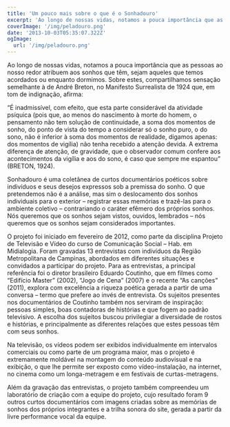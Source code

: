 ```yaml
---
title: 'Um pouco mais sobre o que é o Sonhadouro'
excerpt: 'Ao longo de nossas vidas, notamos a pouca importância que as pessoas ao nosso redor atribuem aos sonhos que têm, sejam aqueles que temos acordados ou enquanto dormimos.'
coverImage: '/img/peladouro.png'
date: '2013-10-03T05:35:07.322Z'
ogImage:
  url: '/img/peladouro.png'
---
```


Ao longo de nossas vidas, notamos a pouca importância que as pessoas ao nosso redor atribuem aos sonhos que têm, sejam aqueles que temos acordados ou enquanto dormimos. Sobre estes, compartilhamos sensação semelhante à de André Breton, no Manifesto Surrealista de 1924 que, em tom de indignação, afirma:

   “É inadmissível, com efeito, que esta parte considerável da atividade psíquica (pois que, ao menos do nascimento à morte do homem, o pensamento não tem solução  de continuidade, a soma dos momentos de sonho, do ponto de vista do tempo a considerar só o sonho puro, o do sono, não é inferior à soma dos momentos de realidade, digamos apenas: dos momentos de vigília) não tenha recebido a atenção devida. A extrema diferença de atenção, de gravidade, que o observador comum confere aos acontecimentos da vigília e aos do sono, é caso que sempre me espantou” (BRETON, 1924).

Sonhadouro é uma coletânea de curtos documentários poéticos sobre indivíduos e seus desejos expressos sob a premissa do sonho. O que pretendemos não é a análise, mas sim o deslocamento dos sonhos individuais para o exterior – registrar essas memórias e trazê-las para o ambiente coletivo – contrariando o caráter efêmero dos próprios sonhos. Nós queremos que os sonhos sejam vistos, ouvidos, lembrados – nós queremos que os sonhos sejam considerados importantes.

O projeto foi iniciado em fevereiro de 2012, como parte da disciplina Projeto de Televisão e Vídeo do curso de Comunicação Social – Hab. em Midialogia. Foram gravadas 13 entrevistas com indivíduos da Região Metropolitana de Campinas, abordados em diferentes situações e convidados a participar do projeto. Para as entrevistas, a principal referência foi o diretor brasileiro Eduardo Coutinho, que em filmes como “Edifício Master” (2002), “Jogo de Cena” (2007) e o recente “As canções” (2011), explora com excelência a riqueza poética gerada a partir de uma conversa – termo que prefere ao invés de entrevista. Os sujeitos presentes nos documentários de Coutinho também nos serviram de inspiração: pessoas simples, boas contadoras de histórias e que fogem ao padrão televisivo. A escolha dos sujeitos buscou privilegiar a diversidade de rostos e histórias, e principalmente as diferentes relações que estes pessoas têm com seus sonhos.

Na televisão, os vídeos podem ser exibidos individualmente em intervalos comerciais ou como parte de um programa maior, mas o projeto é extremamente moldável na montagem do conteúdo audiovisual e na exibição, o que lhe permite ser exposto como vídeo-instalação, na internet, no cinema como um longa-metragem e em festivais de curtas-metragens.

Além da gravação das entrevistas, o projeto também compreendeu um laboratório de criação com a equipe do projeto, cujo resultado foram 9 outros curtos documentários com imagens criadas sobre as memórias de sonhos dos próprios integrantes e a trilha sonora do site, gerada a partir da livre performance vocal da equipe. 
